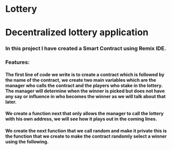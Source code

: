 # Lottery
# Decentralized lottery application

### In this project I have created a Smart Contract using Remix IDE.

###  Features:
#### The first line of code we write is to create a contract which is followed by the name of the contract, we create two main variables which are the manager who calls the contract and the players who stake in the lottery. The manager will determine when the winner is picked but does not have any say or influence in who becomes the winner as we will talk about that later.
#### We create a function next that only allows the manager to call the lottery with his own address, we will see how it plays out in the coming lines.
#### We create the next function that we call random and make it private this is the function that we create to make the contract randomly select a winner using the following.
